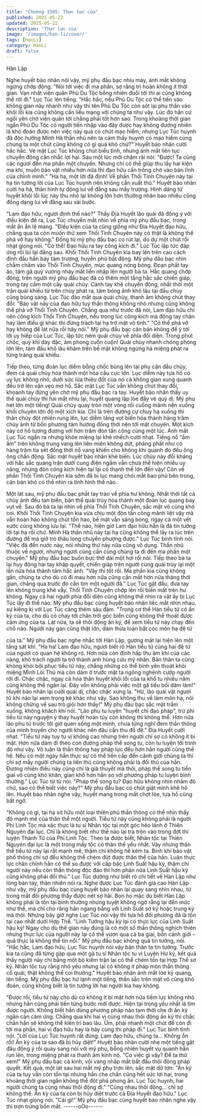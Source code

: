```yaml
---
title: "Chương 1505: Thực lực của"
published: 2025-05-22
updated: 2025-05-22
description: 'Thực lực của'
image: '/images/han-li/cover/'
tags: [HanLi]
category: HanLi
draft: false
---
```


Hàn Lập

Nghe huyết bào nhân nói vậy, mỹ phụ đầu bạc nhíu mày, ánh mắt
không ngừng chớp động.
"Nói tới việc đi ma phần, sợ rằng trì hoãn không ít thời gian. Vạn
nhất viện quân Phù Du Tộc bỗng nhiên đuổi tới thì ai cũng không
thể rời đi." Lục Túc lên tiếng.
"Hắc hắc, nếu Phù Du Tộc có thể tiến vào không gian này nhanh
như vậy thì tên Phù Du Tộc còn sót lại phụ thần vào khôi lỗi kia
cũng không cần liều mạng với chúng ta như vậy. Lúc đó hắn cứ
ngồi yên chờ viện quân tới chẳng phải tốt hơn sao. Trong khoảng
thời gian ngắn Phù Du Tộc có người tiến nhập vào đây được hay
không đương nhiên là khó đoán được nên việc này quả có chút
mạo hiểm; nhưng Lục Túc huynh đã độc hưởng Minh Hà thần nhũ
nên ta cảm thấy huynh có mạo hiểm cùng chúng ta một chút cũng
không có gì quá khó chứ?" Huyết bào nhân cười hắc hắc.
Vẻ mặt Lục Túc không chút biểu tình, nhưng ánh mắt liên tục
chuyển động cân nhắc lợi hại. Sau một lúc mới chậm rãi nói:
"Được! Ta cùng các ngươi đến ma phần một chuyến. Nhưng chỉ
có thể giúp thu lấy hai kiện ma khí, muốn bảo vật nhiều hơn nữa
thì đạo hữu cần trông chờ vào bản lĩnh của chính mình."
"Ha ha, một lời đã định! Về phần Thối Tinh Chuyên này tại hạ tin
tưởng lời của Lục Túc huynh nên không cần xuất thủ." Huyết bào
nhân cười ha hả, thân hình tự động lui về đằng sau mấy trượng.
Hình dáng tử huyết khôi lỗi lúc này thu nhỏ lại không lớn hơn
thường nhân bao nhiêu cũng đồng dạng lui về đằng sau vài
bước.

"Lam đạo hữu, ngươi định thế nào?" Thấy Địa Huyết lão quái đã
đồng ý với điều kiện đề ra, Lục Túc chuyển mắt nhìn về phía mỹ
phụ đầu bạc, trong mắt ẩn ẩn lệ mang.
"Điều kiện của ta cũng giống như Địa Huyết đạo hữu, chẳng qua
ta còn muốn thử xem Thối Tinh Chuyên này có thật là không thể
phá vỡ hay không." Đồng tử mỹ phụ đầu bạc co rút lại, do dự một
chút rồi nhạt giọng nói.
"Có thể! Đạo hữu ra tay công kích đi." Lúc Túc lập tức đáp ứng rồi
lùi lại đằng sau. Khối Thối Tinh Chuyên kia bay lên trên cao cách
đỉnh đầu hắn bảy tám trượng, huyền phù bất động.
Mỹ phụ đầu bạc nhìn chằm chằm vào Thối Tinh Chuyên, mục
quang nóng bỏng. Đoạn phất tay áo, tám gã quỷ vương nháy mắt
liền nhập lên người bà ta.
Hắc quang chớp động, trên người mỹ phụ đầu bạc đã có thêm
một tầng hắc sắc chiến giáp, trong tay cầm một cây quái chùy.
Cánh tay khẽ chuyển động, nhất thời một trận quái khiếu từ trên
chùy phát ra, tám bóng ảnh khô lâu tại đầu chùy cũng bùng sáng.
Lục Túc đảo mắt qua quái chùy, thanh âm không chút thay đổi:
"Bảo vật này của đạo hữu tuy thần thông không nhỏ nhưng cũng
không thể phá vỡ Thối Tinh Chuyên. Chẳng qua như trước đã nói,
Lam đạo hữu chỉ nên công kích Thối Tinh Chuyên, nếu trong lúc
công kích mà động tay chân hay làm điều gì khác thì đừng trách
tại hạ trở mặt vô tình."
"Có thể phá vỡ hay không để lát nữa rồi hãy nói." Mỹ phụ đầu bạc
căn bản không để ý tới lời uy hiếp của Lục Túc, lập tức ném quái
chùy về phía đối diện.
Trong phút chốc, quỷ khí dày đặc, âm phong cuồn cuộn! Quái
chùy nhanh chóng phóng lớn lên, tám đầu khô lâu khảm trên bề
mặt không ngừng há miệng phát ra từng tráng quái khiếu.

Tiếp theo, từng đoàn lục diễm bỗng chốc bùng lên tại phụ cận đầu
chùy, đem cả quái chùy hóa thành một hỏa cầu cực lớn.
Lục diễm này tựa hồ có uy lực không nhỏ, dưới sức lửa thiêu đốt
của nó cả không gian xung quanh đều trở lên vặn vẹo mơ hồ.
Sắc mặt Lục Túc vẫn không chút thay đổi, khoanh tay đứng yên
chờ mỹ phụ đầu bạc ra tay.
Huyết bào nhân thấy uy thế quái chùy thì hai mắt nhíu lại, huyết
quang lập lòe đầy vẻ quỷ dị.
Mỹ phụ hét lớn một tiếng!
Quái chùy quay tròn một vòng rồi cuồng mãnh nện xuống khối
chuyên lớn độ một xích kia.
Chỉ là trên đường cự chuy hạ xuống thì thân chùy đột nhiên rung
lên, lục diễm tăng vọt biến hóa thành hàng trăm chùy ảnh từ bốn
phương tám hướng đồng thời nện tới mặt chuyên.
Một kích này cơ hồ tương đương với hơn trăm đòn tấn công cùng
một lúc.
Ánh mắt Lục Túc ngẩn ra nhưng khóe miệng lại khẽ nhếch cười
nhạt.
Tiếng nổ "ầm ầm" trên không trung vang lên liên miên không dứt,
phảng phất như có hàng trăm tia sét đồng thời nổ vang khiến cho
không khí quanh đó đều ông ông chấn động.
Sắc mặt huyết bào nhân khẽ biến.
Lúc chùy này đối kháng với hắc sắc quang trận dưới cung điện
ngầm vẫn chưa thể hiện nhiều uy năng, nhưng đòn công kích
hiện tại lại có thanh thế lớn đến vậy!
Còn về phần Thối Tinh Chuyên kia sớm đã bị lục mang chói mắt
bao phủ bên trong, căn bản khó có thể nhìn ra tình hình thế nào.

Một lát sau, mỹ phụ đầu bạc phất tay trảo về phía hư không.
Nhất thời tất cả chùy ảnh đều tan biến, bản thể quái trùy hóa
thành một đoàn lục quang bay vụt về.
Sau đó bà ta lại nhìn về phía Thối Tinh Chuyên, sắc mặt vô cùng
khó coi.
Khối Thối Tinh Chuyên kia vừa chịu một đòn tấn công mãnh liệt
vậy mà vẫn hoàn hảo không chút tổn hao, bề mặt vẫn sáng bóng,
ngay cả một vết xước cũng không lưu lại.
"Thế nào, hiện giờ Lam đạo hữu hẳn là đã tin tưởng lời tại hạ rồi
chứ. Minh Hà thần nhũ này tại hạ cũng không thể lấy ra lúc trên
đường để mà giở trò thâu long chuyển phượng được." Lục Túc
bình tĩnh nói.
"Việc đã đến nước này, nói những thứ này nữa cũng vô dụng.
Thần nhũ thuộc về ngươi, nhưng ngươi cũng cần cùng chúng ta đi
đến ma phần một chuyến." Mỹ phụ đầu bạc buồn bực thở dài một
hơi rồi nói.
Tiếp theo bà ta lại huy động hai tay kháp quyết, chiến giáp trên
người cùng quái trùy lại một lần nữa hóa thành tám hắc ảnh.
"Vậy thì tốt rồi. Ma phần kia cũng không gần, chúng ta cho dù có
đi mau hơn nữa cũng cần mất hơn nửa tháng thời gian, chẳng
qua trước đó cần tìm một người đã." Lục Túc gật đầu, đưa tay lên
không trung khẽ vẫy.
Thối Tinh Chuyên chớp lên rồi biến mất trên hư không.
Ngay cả hai người phía đối diện cũng không thể nhìn ra vật ấy bị
Lục Túc lấy đi thế nào. Mỹ phụ đầu bạc cùng huyết bào nhân liếc
mắt nhìn nhau, sự kiêng kị với Lục Túc càng thêm sâu đậm.
"Trong cơ thể Hàn tiểu tử có ấn ký của ta, cho dù có chạy tới chân
trời góc biển cũng không thể thoát được cảm ứng của ta. Lát nữa,
ta sẽ thôi động ấn ký, để xem tiểu tử này chạy đến chỗ nào.
Người này gan cũng thật lớn, dám thừa loạn bắt cóc môn hạ đệ tử

của ta." Mỹ phụ đầu bạc nghe nhắc tới Hàn Lập, gương mặt lại
hiện lên một tầng sát khí.
"Ha ha! Lam đạo hữu, ngươi biết rõ Hàn tiểu tử cùng hai đệ tử
của ngươi có quan hệ không rõ. Hơn nữa còn định hấp thu âm khí
của các nàng, khó trách người ta trở thành anh hùng cứu mỹ
nhân. Bản thân ta cũng không khỏi bội phục tiểu tử này, chẳng
những có thể bình yên thoát khỏi miệng Minh Lôi Thú mà còn
dám ở trước mặt ta ngông nghênh cướp người rời đi. Chậc chậc,
ngay cả hóa thân huyết khôi lỗi của ta khổ tu nhiều năm cũng
không thể ngăn lại. Đây vốn không phải việc một gã tiểu bối dám
làm!" Huyết bào nhân lại cười quái dị, chậc chậc xưng lạ.
"Hừ, lão quái vật ngươi từ khi nào lại xem trọng kẻ khác như vậy.
Sao không thu về làm môn hạ, nói không chừng về sau trò giỏi
hơn thầy!" Mỹ phụ đầu bạc sắc mặt trầm xuống, không khách khí
nói.
"Lão phu tu luyện "huyết chi đạo pháp", trừ phi tiểu từ này nguyện
ý thay huyết hoán tủy còn không thì không thể. Hơn nữa lão phu
từ trước tới giờ quen sống một mình, chưa từng nghĩ đem thần
thông của mình truyền cho người khác nên đâu cần thu đồ đệ."
Địa Huyết cười nhạt.
"Tiểu tử này tuy tu vị không cao nhưng trên người chỉ sợ có không
ít bí mật. Hơn nữa dám đi theo con đường pháp thể song tu, còn
tu luyện tới trình độ như vậy. Vô luận là thần thông hay pháp lực
đều hơn hẳn người cùng thế hệ. Nếu có một ngày hắn thực sự có
thể tiến cấp đến cảnh giới chúng ta thì chỉ sợ mấy người chúng ta
liên thủ cũng không phải là đối thủ của hắn. Đương nhiên điều
này cũng chỉ là giả thuyết mà thôi, pháp thể song tu tiến giai vô
cùng khó khăn, gian khổ hơn hẳn so với phương pháp tu luyện
bình thường." Lục Túc từ từ nói.
"Pháp thể song tu? Đạo hữu không nhìn nhầm đó chứ, sao có thể
biết việc này?" Mỹ phụ đầu bạc có chút giật mình khẽ hô lên.
Huyết bào nhân nghe vậy, huyết mang trong mắt chợt lóe, tựa hồ
cũng bất ngờ.

"Không có gì, tại hạ sở hữu một loại thiên phú thần thông có thể
nhìn thấy độ mạnh mẽ của thân thể một người. Tiểu tử này cũng
không phải là người Phi Linh Tộc mà xác thực là tu sĩ Nhân tộc tại
một góc hẻo lánh ở Thiên Nguyên đại lục. Chỉ là không biết như
thế nào lại trà trộn vào trong đợt thí luyện Thánh Tử của Phi Linh
Tộc. Theo ta được biết, Nhân tộc tại Thiên Nguyên đại lục là một
trong mấy tộc có thân thể yếu nhất. Vậy nhưng thân thể tiểu tử
này lại rất mạnh mẽ, thậm chí không hề kém ta. Binh khí bảo vật
phổ thông chỉ sợ đều không thể chém đứt được thân thể của hắn.
Luận thực lực chân chính hắn có thể so được với cấp bậc Linh
Suất hậu kỳ, thậm chí người này nếu còn thần thông độc đáo thì
hơn phân nửa Linh Suất hậu kỳ cũng không phải đối thủ." Lục Túc
dường như biết rõ chi tiết về Hàn Lập như lòng bàn tay, thản
nhiên nói ra.
Nghe được Lục Túc đánh giá cao Hàn Lập như vậy, mỹ phụ đầu
bạc cùng huyết bào nhân lại quay sang nhìn nhau, từ trong mắt
đối phương thấy được nét sợ hãi.
Bọn họ mặc dù biết Hàn Lập không phải là tồn tại bình thường
nhưng tuyệt không ngờ rằng lại đến mức như thế, mà chỉ cho
rằng hắn ngang bằng với Linh Suất sơ kỳ hoặc trung kỳ mà thôi.
Nhưng bây giờ nghe Lục Túc nói vậy thì tựa hồ đối phương đã là
tồn tại cao nhất dưới Hợp Thể.
"Linh Tướng hậu kỳ lại có thực lực của Linh Suất hậu kỳ! Ngay
cho dù thế gian này đúng là có một số thần thông nghịch thiên
nhưng thực lực của người này lại có thể vươn qua cả ba giai, bốn
cảnh giới – quả thực là không thể tin nổi." Mỹ phụ đầu bạc không
quá tin tưởng, nói.
"Hắc hắc, Lam đạo hữu, Lục Túc huynh nói vậy bản thân ta tin
tưởng. Trước kia ta cũng đã từng gặp qua một gã tu sĩ Nhân tộc tu
vị Luyện Hư kỳ, kết quả thấy người này chỉ bằng một bộ kiếm trận
lại có thể chém tồn tại Hợp Thể sơ kỳ. Nhân tộc tuy rằng nhỏ yếu
nhưng lại có không ít pháp môn thần thông cổ quái, thật không
thể coi thường." Huyết bào nhân ánh mắt lóe kỳ quang, lên tiếng.
Mỹ phụ đầu bạc hừ lạnh một tiếng, thần sắc trên mặt vô cùng khó
đoán, cũng không biết là tin tưởng lời hai người kia hay không.

"Được rồi, tiểu tử này cho dù có không ít bí mật hơn nữa tiềm lực
không nhỏ nhưng hắn cũng phải tiến từng bước mới được. Hiện
tại trọng yếu nhất là tìm được người. Không biết hắn dùng
phương pháp nào tạm thời che đi ấn ký ngăn cản cảm ứng.
Chẳng qua khi hai vị cùng nhau thôi động ấn ký thì chắc chắn hắn
sẽ không thể kiên trì bao lâu. Ừm, phải nhanh một chút để còn đi
tới ma phần, hai vị đạo hữu hay là hãy cùng thi pháp đi." Lục Túc
bình tĩnh nói.
"Lời của Lục Túc huynh rất đúng. Lam đạo hữu, chúng ta…
Không ổn rồi! Ấn ký của ta sao đã bị hủy diệt!" Huyết bào nhân
cười nhẹ một tiếng gật đầu đồng ý rồi quay sang nói với mỹ phụ,
bỗng nhiên huyết vụ quanh hắn run lên, trong miệng phát ra thanh
âm kinh nộ.
"Có việc gì vậy? Để ta thử xem!" Mỹ phụ đầu bạc cả kinh, vội
vàng nhắp mắt bắt đầu thôi động pháp quyết.
Kết quả, một lát sau hai mắt mỹ phụ trợn lên, sắc mặt dữ tợn:
"Ấn ký của ta tuy vẫn còn tồn tại nhưng hắn che chắn cũng hết
sức lợi hại, trong khoảng thời gian ngắn không thể đột phá phong
ấn. Lục Túc huynh, hai người chúng ta cùng nhau thôi động đi."
"Cùng nhau thôi động… chỉ sợ không thể. Ấn kỳ của ta còn bị hủy
diệt trước cả Địa Huyết đạo hữu." Lục Túc nhạt giọng nói.
"Cái gì!"
Mỹ phụ đầu bạc cùng huyết bào nhân nghe vậy thì trợn trừng bốn
mắt.
------oOo------
